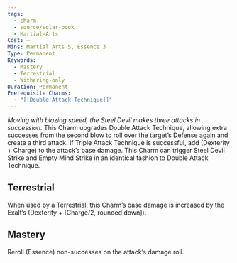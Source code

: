 ```yaml
---
tags:
  - charm
  - source/solar-book
  - Martial-Arts
Cost: —
Mins: Martial Arts 5, Essence 3
Type: Permanent
Keywords:
  - Mastery
  - Terrestrial
  - Withering-only
Duration: Permanent
Prerequisite Charms:
  - "[[Double Attack Technique]]"
---
```

*Moving with blazing speed, the Steel Devil makes three attacks in succession.*
This Charm upgrades Double Attack Technique, allowing extra successes from the second blow to roll over the target’s Defense again and create a third attack. If Triple Attack Technique is successful, add (Dexterity + Charge) to the attack’s base damage. This Charm can trigger Steel Devil Strike and Empty Mind Strike in an identical fashion to Double Attack Technique. 
## Terrestrial
When used by a Terrestrial, this Charm’s base damage is increased by the Exalt’s (Dexterity + [Charge/2, rounded down]). 
## Mastery
Reroll (Essence) non-successes on the attack’s damage roll.